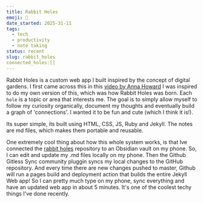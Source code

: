 ```yaml
---
title: Rabbit Holes
emoji: 🐇
date_started: 2025-31-11
tags:
  - tech
  - productivity
  - note taking
status: recent
slug: rabbit_holes
connected_holes:[]
---
```


Rabbit Holes is a custom web app I built inspired by the concept of digital gardens. I first came across this in this [video by Anna Howard](https://youtu.be/0tY7Z53QJo8?si=3EhIRarRR4dMl8ZJ) 
I was inspired to do my own version of this, which was how Rabbit Holes was born. Each `hole` is a topic or area that interests me. The goal is to simply allow myself to follow my curiosity organically, document my thoughts and eventually build a graph of 'connections'. I wanted it to be fun and cute (which I think it is!).

Its super simple, its built using HTML, CSS, JS, Ruby and Jekyll. The notes are md files, which makes them portable and reusable.

One extremely cool thing about how this whole system works, is that Ive connected the [rabbit holes](https://github.com/A-S620/rabbit-holes) repository to an Obsidian vault on my phone. So, I can edit and update my .md files locally on my phone. Then the Github Gitless Sync community pluggin syncs my local changes to the GitHub repository. And every time there are new changes pushed to master, Github will run a pages build and deployment action that builds the entire Jekyll Web app! So I can pretty much type on my phone, sync everything and have an updated web app in about 5 minutes. It's one of the coolest techy things I've done recently. 
